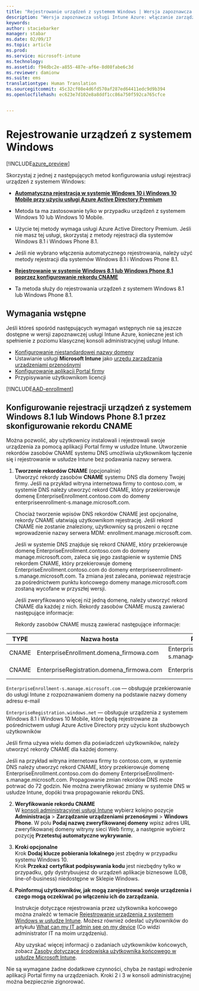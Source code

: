```yaml
---
title: "Rejestrowanie urządzeń z systemem Windows | Wersja zapoznawcza usługi Intune Azure | Dokumentacja firmy Microsoft"
description: "Wersja zapoznawcza usługi Intune Azure: włączanie zarządzania urządzeniami przenośnymi (MDM) dla urządzeń z systemem Windows w usłudze Intune."
keywords: 
author: staciebarker
manager: stabar
ms.date: 02/09/17
ms.topic: article
ms.prod: 
ms.service: microsoft-intune
ms.technology: 
ms.assetid: f94dbc2e-a855-487e-af6e-8d08fabe6c3d
ms.reviewer: damionw
ms.suite: ems
translationtype: Human Translation
ms.sourcegitcommit: 45c32cf08e4d6fd570af287ed64411edc9d9b394
ms.openlocfilehash: ec623e7d102e8a8ddf1cc86a750f592ca765cfce


---
```


# <a name="enroll-windows-devices"></a>Rejestrowanie urządzeń z systemem Windows 

[!INCLUDE[azure_preview](../includes/azure_preview.md)]

Skorzystaj z jednej z następujących metod konfigurowania usługi rejestracji urządzeń z systemem Windows:

- **[Automatyczna rejestracja w systemie Windows 10 i Windows 10 Mobile przy użyciu usługi Azure Active Directory Premium](#set-up-windows-10-and-windows-10-mobile-automatic-enrollment-with-azure-active-directory-premium)** 
 -  Metoda ta ma zastosowanie tylko w przypadku urządzeń z systemem Windows 10 lub Windows 10 Mobile.
 -  Użycie tej metody wymaga usługi Azure Active Directory Premium. Jeśli nie masz tej usługi, skorzystaj z metody rejestracji dla systemów Windows 8.1 i Windows Phone 8.1.
 -  Jeśli nie wybrano włączenia automatycznego rejestrowania, należy użyć metody rejestracji dla systemów Windows 8.1 i Windows Phone 8.1.


- **[Rejestrowanie w systemie Windows 8.1 lub Windows Phone 8.1 poprzez konfigurowanie rekordu CNAME](#set-up-windows-8.1-and-windows-phone-8.1-enrollment-by-configuring-cname)** 
 - Ta metoda służy do rejestrowania urządzeń z systemem Windows 8.1 lub Windows Phone 8.1.


## <a name="prerequisites"></a>Wymagania wstępne

Jeśli któreś spośród następujących wymagań wstępnych nie są jeszcze dostępne w wersji zapoznawczej usługi Intune Azure, konieczne jest ich spełnienie z poziomu klasycznej konsoli administracyjnej usługi Intune.

- [Konfigurowanie niestandardowej nazwy domeny](https://docs.microsoft.com/intune/get-started/start-with-a-paid-subscription-to-microsoft-intune-step-2)
- Ustawianie usługi **Microsoft Intune** jako [urzędu zarządzania urządzeniami przenośnymi](set-mdm-authority.md)
- [Konfigurowanie aplikacji Portal firmy](/intune-azure/manage-apps/company-portal-app.md)
- Przypisywanie użytkownikom licencji

[!INCLUDE[AAD-enrollment](../includes/win10-automatic-enrollment-aad.md)]

## <a name="set-up-windows-81-and-windows-phone-81-enrollment-by-configuring-cname"></a>Konfigurowanie rejestracji urządzeń z systemem Windows 8.1 lub Windows Phone 8.1 przez skonfigurowanie rekordu CNAME

Można pozwolić, aby użytkownicy instalowali i rejestrowali swoje urządzenia za pomocą aplikacji Portal firmy w usłudze Intune. Utworzenie rekordów zasobów CNAME systemu DNS umożliwia użytkownikom łączenie się i rejestrowanie w usłudze Intune bez podawania nazwy serwera.

1. **Tworzenie rekordów CNAME** (opcjonalnie)<br>
 Utworzyć rekordy zasobów **CNAME** systemu DNS dla domeny Twojej firmy. Jeśli na przykład witryna internetowa firmy to contoso.com, w systemie DNS należy utworzyć rekord CNAME, który przekierowuje domenę EnterpriseEnrollment.contoso.com do domeny enterpriseenrollment-s.manage.microsoft.com.

    Chociaż tworzenie wpisów DNS rekordów CNAME jest opcjonalne, rekordy CNAME ułatwiają użytkownikom rejestrację. Jeśli rekord CNAME nie zostanie znaleziony, użytkownicy są proszeni o ręczne wprowadzenie nazwy serwera MDM: enrollment.manage.microsoft.com.

    Jeśli w systemie DNS znajduje się rekord CNAME, który przekierowuje domenę EnterpriseEnrollment.contoso.com do domeny manage.microsoft.com, zaleca się jego zastąpienie w systemie DNS rekordem CNAME, który przekierowuje domenę EnterpriseEnrollment.contoso.com do domeny enterpriseenrollment-s.manage.microsoft.com. Ta zmiana jest zalecana, ponieważ rejestracje za pośrednictwem punktu końcowego domeny manage.microsoft.com zostaną wycofane w przyszłej wersji.

    Jeśli zweryfikowano więcej niż jedną domenę, należy utworzyć rekord CNAME dla każdej z nich. Rekordy zasobów CNAME muszą zawierać następujące informacje:

    Rekordy zasobów CNAME muszą zawierać następujące informacje:

  |TYPE|Nazwa hosta|Przekierowanie na|TTL|
  |--------|-------------|-------------|-------|
  |CNAME|EnterpriseEnrollment.domena_firmowa.com|EnterpriseEnrollment-s.manage.microsoft.com |1 godzina|
  |CNAME|EnterpriseRegistration.domena_firmowa.com|EnterpriseRegistration.windows.net|1 godzina|

  `EnterpriseEnrollment-s.manage.microsoft.com` — obsługuje przekierowanie do usługi Intune z rozpoznawaniem domeny na podstawie nazwy domeny adresu e-mail

  `EnterpriseRegistration.windows.net` — obsługuje urządzenia z systemem Windows 8.1 i Windows 10 Mobile, które będą rejestrowane za pośrednictwem usługi Azure Active Directory przy użyciu kont służbowych użytkowników

  Jeśli firma używa wielu domen dla poświadczeń użytkowników, należy utworzyć rekordy CNAME dla każdej domeny.

  Jeśli na przykład witryna internetowa firmy to contoso.com, w systemie DNS należy utworzyć rekord CNAME, który przekierowuje domenę EnterpriseEnrollment.contoso.com do domeny EnterpriseEnrollment-s.manage.microsoft.com. Propagowanie zmian rekordów DNS może potrwać do 72 godzin. Nie można zweryfikować zmiany w systemie DNS w usłudze Intune, dopóki trwa propagowanie rekordu DNS.

2.  **Weryfikowanie rekordu CNAME**<br>W [konsoli administracyjnej usługi Intune](http://manage.microsoft.com) wybierz kolejno pozycje **Administracja** &gt; **Zarządzanie urządzeniami przenośnymi** &gt; **Windows Phone**. W polu **Podaj nazwę zweryfikowanej domeny** wpisz adres URL zweryfikowanej domeny witryny sieci Web firmy, a następnie wybierz pozycję **Przetestuj automatyczne wykrywanie**.

3.  **Kroki opcjonalne**<br>Krok **Dodaj klucze pobierania lokalnego** jest zbędny w przypadku systemu Windows 10. <br>Krok **Przekaż certyfikat podpisywania kodu** jest niezbędny tylko w przypadku, gdy dystrybuujesz do urządzeń aplikacje biznesowe (LOB, line-of-business) niedostępne w Sklepie Windows.

4.  **Poinformuj użytkowników, jak mogą zarejestrować swoje urządzenia i czego mogą oczekiwać po włączeniu ich do zarządzania.**

    Instrukcje dotyczące rejestrowania przez użytkownika końcowego można znaleźć w temacie [Rejestrowanie urządzenia z systemem Windows w usłudze Intune](https://docs.microsoft.com/en-us/intune/enduser/enroll-your-device-in-intune-windows). Możesz również odesłać użytkowników do artykułu [What can my IT admin see on my device](https://docs.microsoft.com/intune/enduser/what-can-your-it-administrator-see-when-you-enroll-your-device-in-intune-windows) (Co widzi administrator IT na moim urządzeniu).

    Aby uzyskać więcej informacji o zadaniach użytkowników końcowych, zobacz [Zasoby dotyczące środowiska użytkownika końcowego w usłudze Microsoft Intune](https://docs.microsoft.com/intune/deploy-use/what-to-tell-your-end-users-about-using-microsoft-intune).

Nie są wymagane żadne dodatkowe czynności, chyba że nastąpi wdrożenie aplikacji Portal firmy na urządzeniach.  Kroki 2 i 3 w konsoli administracyjnej można bezpiecznie zignorować.



<!--HONumber=Feb17_HO2-->


